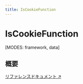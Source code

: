 ```yaml
---
title: IsCookieFunction
---
```


# IsCookieFunction

[MODES: framework, data]

## 概要

[リファレンスドキュメント ↗](https://api.reactrouter.com/v7/functions/react_router.IsCookieFunction.html)

